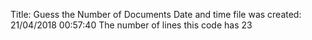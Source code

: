 Title:  Guess the Number of Documents
Date and time file was created: 
21/04/2018 00:57:40
The number of lines this code has 
      23
